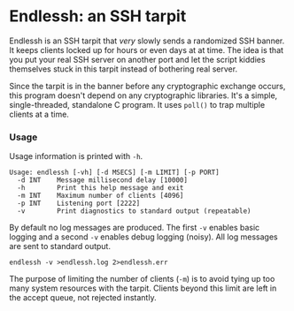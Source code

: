 # Endlessh: an SSH tarpit

Endlessh is an SSH tarpit that *very* slowly sends a randomized SSH
banner. It keeps clients locked up for hours or even days at at time.
The idea is that you put your real SSH server on another port and let
the script kiddies themselves stuck in this tarpit instead of bothering
real server.

Since the tarpit is in the banner before any cryptographic exchange
occurs, this program doesn't depend on any cryptographic libraries. It's
a simple, single-threaded, standalone C program. It uses `poll()` to
trap multiple clients at a time.

### Usage

Usage information is printed with `-h`.

```
Usage: endlessh [-vh] [-d MSECS] [-m LIMIT] [-p PORT]
  -d INT    Message millisecond delay [10000]
  -h        Print this help message and exit
  -m INT    Maximum number of clients [4096]
  -p INT    Listening port [2222]
  -v        Print diagnostics to standard output (repeatable)
```

By default no log messages are produced. The first `-v` enables basic
logging and a second `-v` enables debug logging (noisy). All log
messages are sent to standard output.

    endlessh -v >endlessh.log 2>endlessh.err

The purpose of limiting the number of clients (`-m`) is to avoid tying
up too many system resources with the tarpit. Clients beyond this limit
are left in the accept queue, not rejected instantly.
